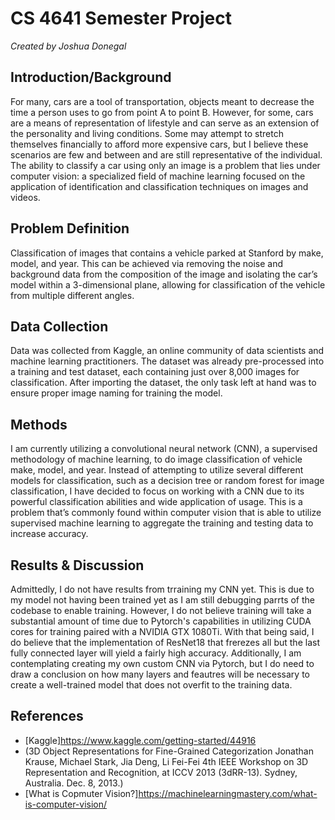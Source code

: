 # CS 4641 Semester Project
_Created by Joshua Donegal_

## Introduction/Background
For many, cars are a tool of transportation, objects meant to decrease the time a person uses to go from point A to point B. However, for some, cars are a means of representation of lifestyle and can serve as an extension of the personality and living conditions. Some may attempt to stretch themselves financially to afford more expensive cars, but I believe these scenarios are few and between and are still representative of the individual. The ability to classify a car using only an image is a problem that lies under computer vision: a specialized field of machine learning focused on the application of identification and classification techniques on images and videos.

## Problem Definition
Classification of images that contains a vehicle parked at Stanford by make, model, and year. This can be achieved via removing the noise and background data from the composition of the image and isolating the car’s model within a 3-dimensional plane, allowing for classification of the vehicle from multiple different angles.

## Data Collection
Data was collected from Kaggle, an online community of data scientists and machine learning practitioners. The dataset was already pre-processed into a training and test dataset, each containing just over 8,000 images for classification. After importing the dataset, the only task left at hand was to ensure proper image naming for training the model.

## Methods
I am currently utilizing a convolutional neural network (CNN), a supervised methodology of machine learning, to do image classification of vehicle make, model, and year. Instead of attempting to utilize several different models for classification, such as a decision tree or random forest for image classification, I have decided to focus on working with a CNN due to its powerful classification abilities and wide application of usage. This is a problem that’s commonly found within computer vision that is able to utilize supervised machine learning to aggregate the training and testing data to increase accuracy.

## Results & Discussion
Admittedly, I do not have results from trraining my CNN yet. This is due to my model not having been trained yet as I am still debugging parrts of the codebase to enable training. However, I do not believe training will take a substantial amount of time due to Pytorch's capabilities in utilizing CUDA cores for training paired with a NVIDIA GTX 1080Ti. With that being said, I do believe that the implementation of ResNet18 that frerezes all but the last fully connected layer will yield a fairly high accuracy. Additionally, I am contemplating creating my own custom CNN via Pytorch, but I do need to draw a conclusion on how many layers and feautres will be necessary to create a well-trained model that does not overfit to the training data.

## References
- [Kaggle]https://www.kaggle.com/getting-started/44916
- (3D Object Representations for Fine-Grained Categorization Jonathan Krause, Michael Stark, Jia Deng, Li Fei-Fei 4th IEEE Workshop on 3D Representation and Recognition, at ICCV 2013 (3dRR-13). Sydney, Australia. Dec. 8, 2013.)
- [What is Copmuter Vision?]https://machinelearningmastery.com/what-is-computer-vision/ 
